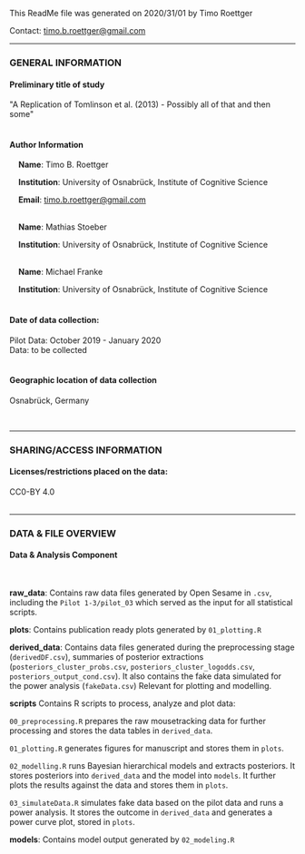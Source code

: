 This ReadMe file was generated on 2020/31/01 by Timo Roettger

Contact: timo.b.roettger@gmail.com


-------------------
### **GENERAL INFORMATION**

#### **Preliminary title of study**
"A Replication of Tomlinson et al. (2013) - Possibly all of that and then some"
&nbsp;  
&nbsp;

#### **Author Information**

&nbsp;&nbsp;&nbsp; **Name**: Timo B. Roettger 

&nbsp;&nbsp;&nbsp; **Institution**: University of Osnabrück, Institute of Cognitive Science

&nbsp;&nbsp;&nbsp; **Email**: timo.b.roettger@gmail.com
&nbsp;  
&nbsp;

&nbsp;&nbsp;&nbsp; **Name**: Mathias Stoeber

&nbsp;&nbsp;&nbsp; **Institution**: University of Osnabrück, Institute of Cognitive Science
&nbsp;  
&nbsp;

&nbsp;&nbsp;&nbsp; **Name**: Michael Franke

&nbsp;&nbsp;&nbsp; **Institution**: University of Osnabrück, Institute of Cognitive Science
&nbsp;  
&nbsp;

#### **Date of data collection**: 
Pilot Data: October 2019 - January 2020
&nbsp;  
Data: to be collected
&nbsp;  
&nbsp;

#### **Geographic location of data collection** 
Osnabrück, Germany

&nbsp;

-------------------
### **SHARING/ACCESS INFORMATION**
#### **Licenses/restrictions placed on the data**: 
CC0-BY 4.0
&nbsp;  
&nbsp;

-------------------
### **DATA & FILE OVERVIEW**

#### **Data & Analysis Component**
&nbsp;&nbsp;&nbsp;

**raw_data**:
Contains raw data files generated by Open Sesame in `.csv`, including the `Pilot 1-3/pilot_03` which served as the input for all statistical scripts.
&nbsp;&nbsp;&nbsp;

**plots**:
Contains publication ready plots generated by `01_plotting.R`
&nbsp;&nbsp;&nbsp;

**derived_data**:
Contains data files generated during the preprocessing stage (`derivedDF.csv`), summaries of posterior extractions (`posteriors_cluster_probs.csv`, `posteriors_cluster_logodds.csv`, `posteriors_output_cond.csv`). It also contains the fake data simulated for the power analysis (`fakeData.csv`)
Relevant for plotting and modelling.
&nbsp;&nbsp;&nbsp;

**scripts**
Contains R scripts to process, analyze and plot data:
&nbsp;&nbsp;

`00_preprocessing.R` prepares the raw mousetracking data for further processing and stores the data tables in `derived_data`.
&nbsp;&nbsp;

`01_plotting.R` generates figures for manuscript and stores them in `plots`.
&nbsp;&nbsp;&nbsp;

`02_modelling.R` runs Bayesian hierarchical models and extracts posteriors. It stores posteriors into `derived_data` and the model into `models`. It further plots the results against the data and stores them in `plots`.
&nbsp;&nbsp;

`03_simulateData.R` simulates fake data based on the pilot data and runs a power analysis. It stores the outcome in `derived_data` and generates a power curve plot, stored in `plots`.
&nbsp;&nbsp;

**models**:
Contains model output generated by `02_modeling.R`

&nbsp;&nbsp;&nbsp;
